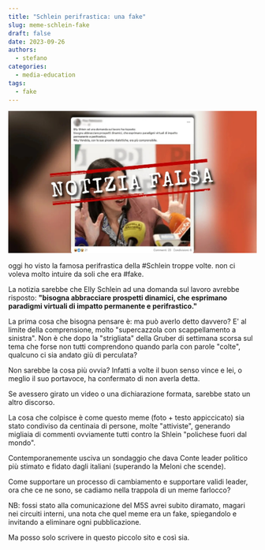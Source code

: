 ```yaml
---
title: "Schlein perifrastica: una fake"
slug: meme-schlein-fake
draft: false 
date: 2023-09-26
authors: 
  - stefano
categories:
  - media-education
tags:
  - fake
---
```


![](../../../assets/images/blog/schlein-fake.jpg)

oggi ho visto la famosa perifrastica della #Schlein troppe volte.
non ci voleva molto intuire da soli che era #fake.

La notizia sarebbe che Elly Schlein ad una domanda sul lavoro avrebbe risposto:
**"bisogna abbracciare prospetti dinamici, che esprimano paradigmi virtuali di impatto permanente e perifrastico."**

La prima cosa che bisogna pensare è: ma può averlo detto davvero?
E' al limite della comprensione, molto "supercazzola con scappellamento a sinistra".
Non è che dopo la "strigliata" della Gruber di settimana scorsa sul tema che forse non tutti comprendono quando parla con parole "colte", qualcuno ci sia andato giù di perculata?

Non sarebbe la cosa più ovvia?
Infatti a volte il buon senso vince e lei, o meglio il suo portavoce, ha confermato di non averla detta.

Se avessero girato un video o una dichiarazione formata, sarebbe stato un altro discorso.

La cosa che colpisce è come questo meme (foto + testo appiccicato) sia stato condiviso da centinaia di persone, molte "attiviste", generando migliaia di commenti ovviamente tutti contro la Shlein "polichese fuori dal mondo".

Contemporanemente usciva un sondaggio che dava Conte leader politico più stimato e fidato dagli italiani (superando la Meloni che scende).

Come supportare un processo di cambiamento e supportare validi leader, ora che ce ne sono, se cadiamo nella trappola di un meme farlocco?

NB: fossi stato alla comunicazione del M5S avrei subito diramato, magari nei circuiti interni, una nota che quel meme era un fake, spiegandolo e invitando a eliminare ogni pubblicazione.

Ma posso solo scrivere in questo piccolo sito e così sia.



